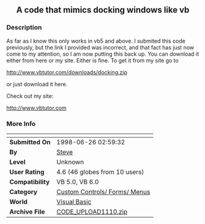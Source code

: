 ﻿<div align="center">

## A code that mimics docking windows like vb


</div>

### Description

As far as I know this only works in vb5 and above. I submited this code previously, but the link I provided was incorrect, and that fact has just now come to my attention, so I am now putting this back up. You can download it either from here or my site. Either is fine. To get it from my site go to

http://www.vbtutor.com/downloads/docking.zip

or just download it here.

Check out my site:

http://www.vbtutor.com
 
### More Info
 


<span>             |<span>
---                |---
**Submitted On**   |1998-06-26 02:59:32
**By**             |[Steve](https://github.com/Planet-Source-Code/PSCIndex/blob/master/ByAuthor/steve.md)
**Level**          |Unknown
**User Rating**    |4.6 (46 globes from 10 users)
**Compatibility**  |VB 5\.0, VB 6\.0
**Category**       |[Custom Controls/ Forms/  Menus](https://github.com/Planet-Source-Code/PSCIndex/blob/master/ByCategory/custom-controls-forms-menus__1-4.md)
**World**          |[Visual Basic](https://github.com/Planet-Source-Code/PSCIndex/blob/master/ByWorld/visual-basic.md)
**Archive File**   |[CODE\_UPLOAD1110\.zip](https://github.com/Planet-Source-Code/steve-a-code-that-mimics-docking-windows-like-vb__1-3843/archive/master.zip)








